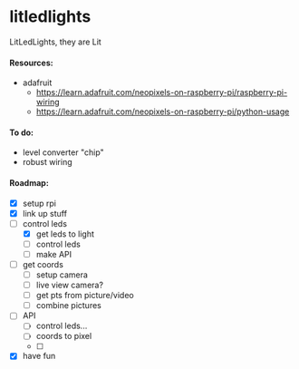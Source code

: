 # litledlights
LitLedLights, they are Lit


#### Resources:

- adafruit
    - <https://learn.adafruit.com/neopixels-on-raspberry-pi/raspberry-pi-wiring>
    - <https://learn.adafruit.com/neopixels-on-raspberry-pi/python-usage>
 
 
#### To do:

- level converter "chip"
- robust wiring

#### Roadmap:

- [x] setup rpi
- [x] link up stuff
- [ ] control leds
  - [x] get leds to light
  - [ ] control leds
  - [ ] make API
- [ ] get coords
  - [ ] setup camera
  - [ ] live view camera?
  - [ ] get pts from picture/video
  - [ ] combine pictures
- [ ] API
  - [ ] control leds...
  - [ ] coords to pixel
  - [ ] 
- [x] have fun